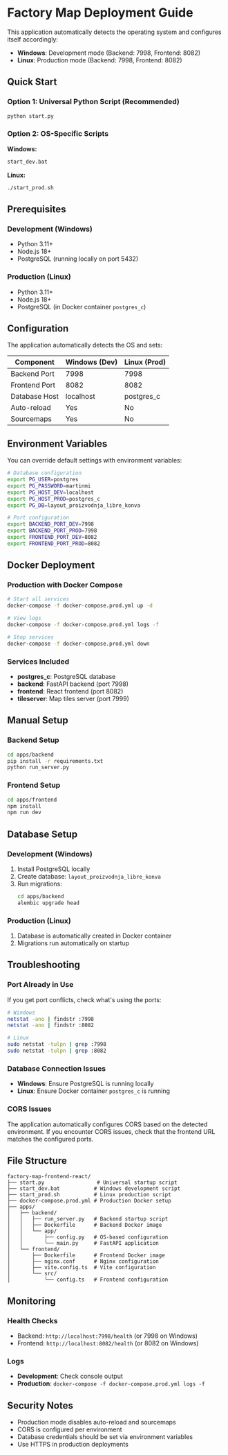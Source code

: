 # Factory Map Deployment Guide

This application automatically detects the operating system and configures itself accordingly:

- **Windows**: Development mode (Backend: 7998, Frontend: 8082)
- **Linux**: Production mode (Backend: 7998, Frontend: 8082)

## Quick Start

### Option 1: Universal Python Script (Recommended)
```bash
python start.py
```

### Option 2: OS-Specific Scripts

**Windows:**
```cmd
start_dev.bat
```

**Linux:**
```bash
./start_prod.sh
```

## Prerequisites

### Development (Windows)
- Python 3.11+
- Node.js 18+
- PostgreSQL (running locally on port 5432)

### Production (Linux)
- Python 3.11+
- Node.js 18+
- PostgreSQL (in Docker container `postgres_c`)

## Configuration

The application automatically detects the OS and sets:

| Component | Windows (Dev) | Linux (Prod) |
|-----------|---------------|--------------|
| Backend Port | 7998 | 7998 |
| Frontend Port | 8082 | 8082 |
| Database Host | localhost | postgres_c |
| Auto-reload | Yes | No |
| Sourcemaps | Yes | No |

## Environment Variables

You can override default settings with environment variables:

```bash
# Database configuration
export PG_USER=postgres
export PG_PASSWORD=martinmi
export PG_HOST_DEV=localhost
export PG_HOST_PROD=postgres_c
export PG_DB=layout_proizvodnja_libre_konva

# Port configuration
export BACKEND_PORT_DEV=7998
export BACKEND_PORT_PROD=7998
export FRONTEND_PORT_DEV=8082
export FRONTEND_PORT_PROD=8082
```

## Docker Deployment

### Production with Docker Compose
```bash
# Start all services
docker-compose -f docker-compose.prod.yml up -d

# View logs
docker-compose -f docker-compose.prod.yml logs -f

# Stop services
docker-compose -f docker-compose.prod.yml down
```

### Services Included
- **postgres_c**: PostgreSQL database
- **backend**: FastAPI backend (port 7998)
- **frontend**: React frontend (port 8082)
- **tileserver**: Map tiles server (port 7999)

## Manual Setup

### Backend Setup
```bash
cd apps/backend
pip install -r requirements.txt
python run_server.py
```

### Frontend Setup
```bash
cd apps/frontend
npm install
npm run dev
```

## Database Setup

### Development (Windows)
1. Install PostgreSQL locally
2. Create database: `layout_proizvodnja_libre_konva`
3. Run migrations:
   ```bash
   cd apps/backend
   alembic upgrade head
   ```

### Production (Linux)
1. Database is automatically created in Docker container
2. Migrations run automatically on startup

## Troubleshooting

### Port Already in Use
If you get port conflicts, check what's using the ports:
```bash
# Windows
netstat -ano | findstr :7998
netstat -ano | findstr :8082

# Linux
sudo netstat -tulpn | grep :7998
sudo netstat -tulpn | grep :8082
```

### Database Connection Issues
- **Windows**: Ensure PostgreSQL is running locally
- **Linux**: Ensure Docker container `postgres_c` is running

### CORS Issues
The application automatically configures CORS based on the detected environment. If you encounter CORS issues, check that the frontend URL matches the configured ports.

## File Structure

```
factory-map-frontend-react/
├── start.py                 # Universal startup script
├── start_dev.bat           # Windows development script
├── start_prod.sh           # Linux production script
├── docker-compose.prod.yml # Production Docker setup
├── apps/
│   ├── backend/
│   │   ├── run_server.py   # Backend startup script
│   │   ├── Dockerfile      # Backend Docker image
│   │   └── app/
│   │       ├── config.py   # OS-based configuration
│   │       └── main.py     # FastAPI application
│   └── frontend/
│       ├── Dockerfile      # Frontend Docker image
│       ├── nginx.conf      # Nginx configuration
│       ├── vite.config.ts  # Vite configuration
│       └── src/
│           └── config.ts   # Frontend configuration
```

## Monitoring

### Health Checks
- Backend: `http://localhost:7998/health` (or 7998 on Windows)
- Frontend: `http://localhost:8082/health` (or 8082 on Windows)

### Logs
- **Development**: Check console output
- **Production**: `docker-compose -f docker-compose.prod.yml logs -f`

## Security Notes

- Production mode disables auto-reload and sourcemaps
- CORS is configured per environment
- Database credentials should be set via environment variables
- Use HTTPS in production deployments
